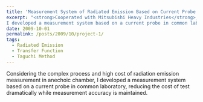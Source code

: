 ```yaml
---
title: 'Measurement System of Radiated Emission Based on Current Probe'
excerpt: "<strong>Cooperated with Mitsubishi Heavy Industries</strong>, Finished in May 2010 <br><br>Considering the complex process and high cost of radiation emission measurement in anechoic chamber, 
I developed a measurement system based on a current probe in common laboratory, reducing the cost of test dramatically while measurement accuracy is maintained."
date: 2009-10-01
permalink: /posts/2009/10/project-1/
tags:
  - Radiated Emission
  - Transfer Function
  - Taguchi Method
---
```


Considering the complex process and high cost of radiation emission measurement in anechoic chamber, 
I developed a measurement system based on a current probe in common laboratory, reducing the cost of test dramatically while measurement accuracy is maintained.


